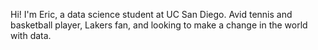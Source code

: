 Hi! I'm Eric, a data science student at UC San Diego.
Avid tennis and basketball player, Lakers fan, and looking to make a change in the world with data.
